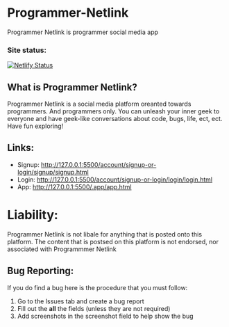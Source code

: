 # Programmer-Netlink
Programmer Netlink is programmer social media app

### Site status:
[![Netlify Status](https://api.netlify.com/api/v1/badges/a48d9433-d36e-4fe8-8aa8-d88687cbc721/deploy-status)](https://app.netlify.com/sites/splendorous-starburst-4b6934/deploys)

## What is Programmer Netlink?
Programmer Netlink is a social media platform oreanted towards programmers. And programmers only. You can unleash your inner geek to everyone and have geek-like conversations about code, bugs, life, ect, ect. Have fun exploring!

## Links:
* Signup: http://127.0.0.1:5500/account/signup-or-login/signup/signup.html
* Login: http://127.0.0.1:5500/account/signup-or-login/login/login.html
* App: http://127.0.0.1:5500/.app/app.html


# Liability:

Programmer Netlink is not libale for anything that is posted onto this platform. The content that is postsed on this platform is not endorsed, nor associated with Programmmer Netlink 

## Bug Reporting:
If you do find a bug here is the procedure that you must follow:
1. Go to the Issues tab and create a bug report
2. Fill out the **all** the fields (unless they are not required)
3. Add screenshots in the screenshot field to help show the bug
